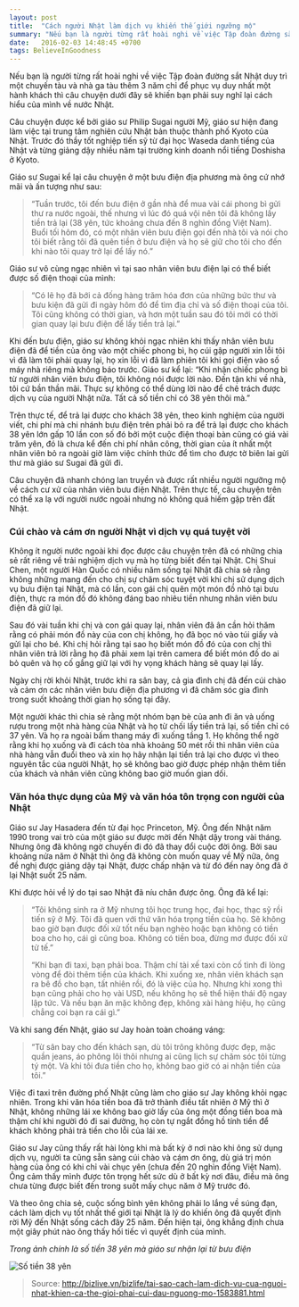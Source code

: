 ```yaml
---
layout: post
title:  "Cách người Nhật làm dịch vụ khiến thế giới ngưỡng mộ"
summary: "Nếu bạn là người từng rất hoài nghi về việc Tập đoàn đường sắt Nhật duy trì một chuyến tàu và nhà ga tàu thêm 3 năm chỉ để phục vụ duy nhất một hành khách thì câu chuyện dưới đây sẽ khiến bạn phải suy nghĩ lại cách hiểu của mình về nước Nhật."
date:   2016-02-03 14:48:45 +0700
tags: BelieveInGoodness
---
```


Nếu bạn là người từng rất hoài nghi về việc Tập đoàn đường sắt Nhật duy trì một chuyến tàu và nhà ga tàu thêm 3 năm chỉ để phục vụ duy nhất một hành khách thì câu chuyện dưới đây sẽ khiến bạn phải suy nghĩ lại cách hiểu của mình về nước Nhật.

Câu chuyện được kể bởi giáo sư Philip Sugai người Mỹ, giáo sư hiện đang làm việc tại trung tâm nghiên cứu Nhật bản thuộc thành phố Kyoto của Nhật. Trước đó thầy tốt nghiệp tiến sỹ từ đại học Waseda danh tiếng của Nhật và từng giảng dậy nhiều năm tại trường kinh doanh nổi tiếng Doshisha ở Kyoto.

Giáo sư Sugai kể lại câu chuyện ở một bưu điện địa phương mà ông cứ nhớ mãi và ấn tượng như sau: 

> “Tuần trước, tôi đến bưu điện ở gần nhà để mua vài cái phong bì gửi thư ra nước ngoài, thế nhưng vì lúc đó quá vội nên tôi đã không lấy tiền trả lại (38 yên, tức khoảng chưa đến 8 nghìn đồng Việt Nam). Buổi tối hôm đó, có một nhân viên bưu điện gọi đến nhà tôi và nói cho tôi biết rằng tôi đã quên tiền ở bưu điện và họ sẽ giữ cho tôi cho đến khi nào tôi quay trở lại để lấy nó.”

Giáo sư vô cùng ngạc nhiên vì tại sao nhân viên bưu điện lại có thể biết được số điện thoại của mình:

> “Có lẽ họ đã bới cả đống hàng trăm hóa đơn của những bức thư và bưu kiện đã gửi đi ngày hôm đó để tìm địa chỉ và số điện thoại của tôi. Tôi cũng không có thời gian, và hơn một tuần sau đó tôi mới có thời gian quay lại bưu điện để lấy tiền trả lại.”

Khi đến bưu điện, giáo sư không khỏi ngạc nhiên khi thấy nhân viên bưu điện đã để tiền của ông vào một chiếc phong bì, họ cúi gập người xin lỗi tôi vì đã làm tôi phải quay lại, họ xin lỗi vì đã làm phiên tôi khi gọi điện vào số máy nhà riêng mà không báo trước. Giáo sư kể lại: “Khi nhận chiếc phong bì từ người nhân viên bưu điện, tôi không nói được lời nào. Đến tận khi về nhà, tôi cứ bần thần mãi. Thực sự không có thể dùng lời nào để chê trách được dịch vụ của người Nhật nữa. Tất cả số tiền chỉ có 38 yên thôi mà.”

Trên thực tế, để trả lại được cho khách 38 yên, theo kinh nghiệm của người viết, chi phí mà chi nhánh bưu điện trên phải bỏ ra để trả lại được cho khách 38 yên lớn gấp 10 lần con số đó bởi một cuộc điện thoại bàn cũng có giá vài trăm yên, đó là chưa kể đến chi phí nhân công, thời gian của ít nhất một nhân viên bỏ ra ngoài giờ làm việc chính thức để tìm cho được tờ biên lai gửi thư mà giáo sư Sugai đã gửi đi.

Câu chuyện đã nhanh chóng lan truyền và được rất nhiều người ngưỡng mộ về cách cư xử của nhân viên bưu điện Nhật. Trên thực tế, câu chuyện trên có thể xa lạ với người nước ngoài nhưng nó không quá hiếm gặp trên đất Nhật.

### Cúi chào và cám ơn người Nhật vì dịch vụ quá tuyệt vời

Không ít người nước ngoài khi đọc được câu chuyện trên đã có những chia sẻ rất riêng về trải nghiệm dịch vụ mà họ từng biết đến tại Nhật. Chị Shui Chen, một người Hàn Quốc có nhiều năm sống tại Nhật đã chia sẻ rằng không những mang đến cho chị sự chăm sóc tuyệt vời khi chị sử dụng dịch vụ bưu điện tại Nhật, mà có lần, con gái chị quên một món đồ nhỏ tại bưu điện, thực ra món đồ đó không đáng bao nhiêu tiền nhưng nhân viên bưu điện đã giữ lại.

Sau đó vài tuần khi chị và con gái quay lại, nhân viên đã ân cần hỏi thăm rằng có phải món đồ này của con chị không, họ đã bọc nó vào túi giấy và gửi lại cho bé. Khi chị hỏi rằng tại sao họ biết món đồ đó của con chị thì nhân viên trả lời rằng họ đã phải xem lại trên camera để biết món đồ do ai bỏ quên và họ cố gắng giữ lại với hy vọng khách hàng sẽ quay lại lấy.

Ngày chị rời khỏi Nhật, trước khi ra sân bay, cả gia đình chị đã đến cúi chào và cảm ơn các nhân viên bưu điện địa phương vì đã chăm sóc gia đình trong suốt khoảng thời gian họ sống tại đây.

Một người khác thì chia sẻ rằng một nhóm bạn bè của anh đi ăn và uống rượu trong một nhà hàng của Nhật và họ từ chối lấy tiền trả lại, số tiền chỉ có 37 yên. Và họ ra ngoài bấm thang máy đi xuống tầng 1. Họ không thể ngờ rằng khi họ xuống và đi cách tòa nhà khoảng 50 mét rồi thì nhân viên của nhà hàng vẫn đuổi theo và xin họ hãy nhận lại tiền trả lại cho được vì theo nguyên tắc của người Nhật, họ sẽ không bao giờ được phép nhận thêm tiền của khách và nhân viên cũng không bao giờ muốn gian dối.

### Văn hóa thực dụng của Mỹ và văn hóa tôn trọng con người của Nhật

Giáo sư Jay Hasadera đến từ đại học Princeton, Mỹ. Ông đến Nhật năm 1990 trong vai trò của một giáo sư được mời đến Nhật dậy trong vài tháng. Nhưng ông đã không ngờ chuyến đi đó đã thay đổi cuộc đời ông. Bởi sau khoảng nửa năm ở Nhật thì ông đã không còn muốn quay về Mỹ nữa, ông đề nghị được giảng dậy tại Nhật, được chấp nhận và từ đó đến nay ông đã ở lại Nhật suốt 25 năm.

Khi được hỏi về lý do tại sao Nhật đã níu chân được ông. Ông đã kể lại:

> “Tôi không sinh ra ở Mỹ nhưng tôi học trung học, đại học, thạc sỹ rồi tiến sỹ ở Mỹ. Tôi đã quen với thứ văn hóa trọng tiền của họ. Sẽ không bao giờ bạn được đối xử tốt nếu bạn nghèo hoặc bạn không có tiền boa cho họ, cái gì cũng boa. Không có tiền boa, đừng mơ được đối xử tử tế.”
>
> “Khi bạn đi taxi, bạn phải boa. Thậm chí tài xế taxi còn cố tình đi lòng vòng để đòi thêm tiền của khách. Khi xuống xe, nhân viên khách sạn ra bê đồ cho bạn, tất nhiên rồi, đó là việc của họ. Nhưng khi xong thì bạn cũng phải cho họ vài USD, nếu không họ sẽ thể hiện thái độ ngay lập tức. Và nếu bạn ăn mặc không đẹp, không xài hàng hiệu, họ cũng chẳng coi bạn ra cái gì.”

Và khi sang đến Nhật, giáo sư Jay hoàn toàn choáng váng:

> “Từ sân bay cho đến khách sạn, dù tôi trông không được đẹp, mặc quần jeans, áo phông lôi thôi nhưng ai cũng lịch sự chăm sóc tôi từng tý một. Và khi tôi đưa tiền cho họ, không bao giờ có ai nhận tiền của tôi.”

Việc đi taxi trên đường phố Nhật cũng làm cho giáo sư Jay không khỏi ngạc nhiên. Trong khi văn hóa tiền boa đã trở thành điều tất nhiên ở Mỹ thì ở Nhật, không những lái xe không bao giờ lấy của ông một đồng tiền boa mà thậm chí khi người đó đi sai đường, họ còn tự ngắt đồng hồ tính tiền để khách không phải trả tiền cho lỗi của lái xe.

Giáo sư Jay cũng thấy rất hài lòng khi mà bất kỳ ở nơi nào khi ông sử dụng dịch vụ, người ta cũng sẵn sàng cúi chào và cám ơn ông, dù giá trị món hàng của ông có khi chỉ vài chục yên (chưa đến 20 nghìn đồng Việt Nam). Ông cảm thấy mình được tôn trọng hết sức dù ở bất kỳ nơi đâu, điều mà ông chưa từng được biết đến trong suốt mấy chục năm ở Mỹ trước đó.

Và theo ông chia sẻ, cuộc sống bình yên không phải lo lắng về súng đạn, cách làm dịch vụ tốt nhất thế giới tại Nhật là lý do khiến ông đã quyết định rời Mỹ đến Nhật sống cách đây 25 năm. Đến hiện tại, ông khẳng định chưa một giây phút nào ông thấy hối tiếc vì quyết định của mình.

_Trong ảnh chính là số tiền 38 yên mà giáo sư nhận lại từ bưu điện_

![Số tiền 38 yên](http://40.media.tumblr.com/3cc943cbba041dd6369fa6f5ac7488e0/tumblr_o1wwhj0ekn1qzcciuo1_500.jpg)

> Source: http://bizlive.vn/bizlife/tai-sao-cach-lam-dich-vu-cua-nguoi-nhat-khien-ca-the-gioi-phai-cui-dau-nguong-mo-1583881.html
